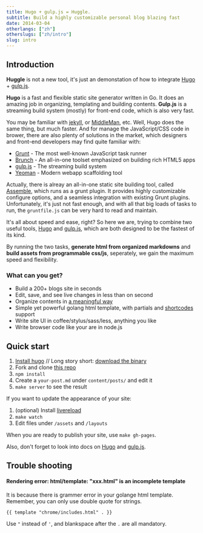 ```yaml
---
title: Hugo + gulp.js = Huggle.
subtitle: Build a highly customizable personal blog blazing fast
date: 2014-03-04
otherlangs: ["zh"]
otherslugs: ["zh/intro"]
slug: intro
---
```


## Introduction

**Huggle** is not a new tool, it's just an demonstation of how to integrate
[Hugo](http://hugo.spf13.com/) + [gulp.js](http://gulpjs.com/).

**Hugo** is a fast and flexible static site generator written in Go.
It does an amazing job in organizing, templating and building contents.
**Gulp.js** is a streaming build system (mostly) for front-end code, which is also very fast.

You may be familiar with [jekyll](http://jekyllrb.com/), or [MiddleMan](http://middlemanapp.com), etc.
Well, Hugo does the same thing, but much faster. And for manage the JavaScript/CSS code in brower,
there are also plenty of solutions in the market,
which designers and front-end developers may find quite familiar with:

- [Grunt](http://gruntjs.com/)      - The most well-known JavaScript task runner
- [Brunch](http://brunch.io/)       - An all-in-one toolset emphasized on building rich HTML5 apps
- [gulp.js](http://gulpjs.com/)     - The streaming build system
- [Yeoman](http://yeoman.io/)       - Modern webapp scaffolding tool

Actually, there is alreay an all-in-one static site building tool, called [Assemble](http://assemble.io/),
which runs as a grunt plugin. It provides highly customizable configure options,
and a seamless integration with existing Grunt plugins. Unfortunately, it's just not fast enough,
and with all that big loads of tasks to run, the `gruntfile.js` can be very hard to read and maintain.

It's all about speed and ease, right? So here we are, trying to combine two useful tools, 
[Hugo](http://hugo.spf13.com/) and [gulp.js](http://gulpjs.com/), which are both designed to be
the fastest of its kind.

By running the two tasks, **generate html from organized markdowns** and
**build assets from programmable css/js**, seperately, we gain the maximum speed and flexibility.

### What can you get?

- Build a 200+ blogs site in seconds
- Edit, save, and see live changes in less than on second
- Organize contents in [a meaningful way](http://hugo.spf13.com/content/organization)
- Simple yet powerful golang html template, with partials and [shortcodes](http://hugo.spf13.com/extras/shortcodes) support
- Write site UI in coffee/stylus/sass/less, anything you like
- Write browser code like your are in node.js

## Quick start

1. [Install hugo](http://hugo.spf13.com/overview/installing) //
   Long story short: [download the binary](https://github.com/spf13/hugo/releases)
1. Fork and clone [this repo](https://github.com/ktmud/huggle)
1. `npm install`
1. Create a `your-post.md` under `content/posts/` and edit it
1. `make server` to see the result

If you want to update the appearance of your site:

1. (optional) Install [livereload](https://chrome.google.com/webstore/detail/livereload/jnihajbhpnppcggbcgedagnkighmdlei)
1. `make watch`
1. Edit files under `/assets` and `/layouts`

When you are ready to publish your site, use `make gh-pages`.

Also, don't forget to look into docs on [Hugo](http://hugo.spf13.com/) and [gulp.js](http://gulpjs.com/).

## Trouble shooting

#### Rendering error: html/template: "xxx.html" is an incomplete template

It is because there is grammer error in your golange html template.
Remember, you can only use double quote for strings.

```gotmpl
{{ template "chrome/includes.html" . }}
```

Use `"` instead of `'`, and blankspace after the `.` are all mandatory.
